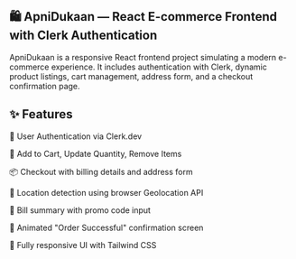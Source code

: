 ## 🛍️ ApniDukaan — React E-commerce Frontend with Clerk Authentication
ApniDukaan is a responsive React frontend project simulating a modern e-commerce experience. It includes authentication with Clerk, dynamic product listings, cart management, address form, and a checkout confirmation page.

## ✨ Features
🔐 User Authentication via Clerk.dev

🛒 Add to Cart, Update Quantity, Remove Items

📦 Checkout with billing details and address form

📍 Location detection using browser Geolocation API

🧾 Bill summary with promo code input

🎉 Animated "Order Successful" confirmation screen

📱 Fully responsive UI with Tailwind CSS
